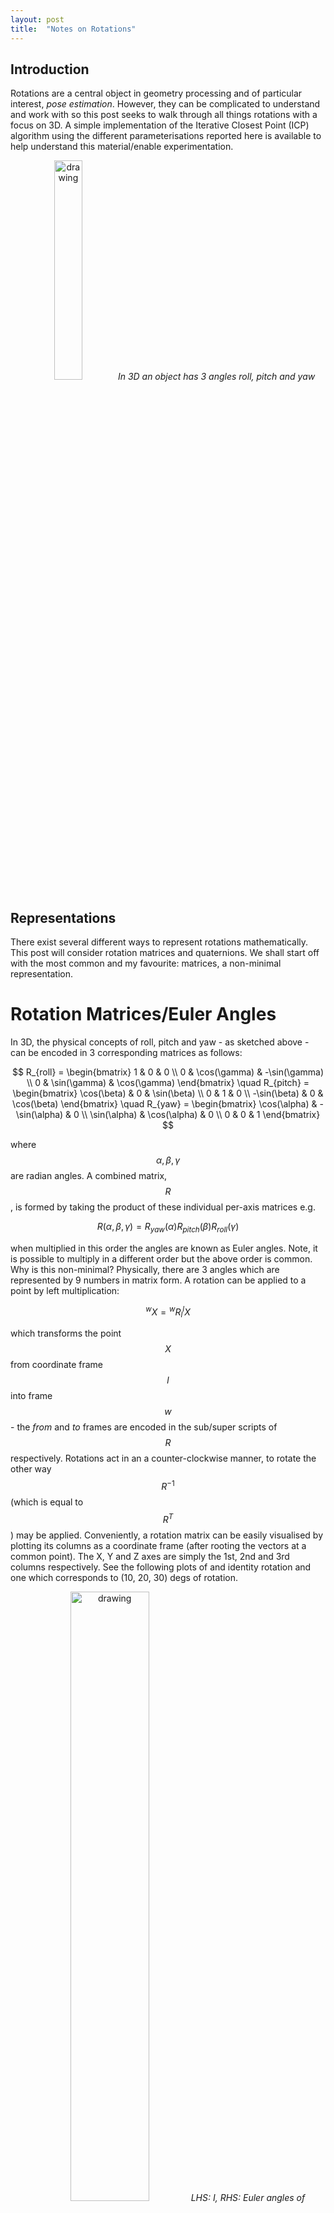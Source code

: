 ```yaml
---
layout: post
title:  "Notes on Rotations"
---
```


## Introduction

Rotations are a central object in geometry processing and of particular interest, *pose estimation*. However, they can be complicated to understand and work with so this post seeks to walk through all things rotations with a focus on 3D. A simple implementation of the Iterative Closest Point (ICP) algorithm using the different parameterisations reported here is available to help understand this material/enable experimentation. 

<p align="center">
  <img src="/assets/coordinate_frame.png" alt="drawing" width="30%"/>
  <em>In 3D an object has 3 angles roll, pitch and yaw</em>
</p>

## Representations

There exist several different ways to represent rotations mathematically. This post will consider rotation matrices and quaternions. We shall start off with the most common and my favourite: matrices, a non-minimal representation. 

# Rotation Matrices/Euler Angles

In 3D, the physical concepts of roll, pitch and yaw - as sketched above - can be encoded in 3 corresponding matrices as follows:

$$
R_{roll} = 
\begin{bmatrix}
 1  & 0           &  0           \\
 0  & \cos(\gamma) & -\sin(\gamma) \\
 0  & \sin(\gamma) &  \cos(\gamma)
\end{bmatrix}
\quad
R_{pitch} = 
\begin{bmatrix}
\cos(\beta)   & 0 & \sin(\beta) \\
 0            & 1 & 0           \\
-\sin(\beta)  & 0 & \cos(\beta) 
\end{bmatrix}
\quad
R_{yaw} = 
\begin{bmatrix}
\cos(\alpha) & -\sin(\alpha) & 0 \\
\sin(\alpha) &  \cos(\alpha) & 0 \\
0           & 0              & 1
\end{bmatrix}
$$

where $$ \alpha,\beta,\gamma $$ are radian angles. A combined matrix, $$R$$, is formed by taking the product of these individual per-axis matrices e.g.  

$$  
R(\alpha,\beta,\gamma) = R_{yaw}(\alpha)R_{pitch}(\beta)R_{roll}(\gamma)
$$  

when multiplied in this order the angles are known as Euler angles. Note, it is possible to multiply in a different order but the above order is common. Why is this non-minimal? Physically, there are 3 angles which are represented by 9 numbers in matrix form. A rotation can be applied to a point by left multiplication:

$$
{}^wX = {}^wR_l{}^lX
$$

which transforms the point $$X$$ from coordinate frame $$l$$ into frame $$w$$ - the *from* and *to* frames are encoded in the sub/super scripts of $$R$$ respectively. Rotations act in an a counter-clockwise manner, to rotate the other way $$R^{-1}$$ (which is equal to $$R^T$$) may be applied. Conveniently, a rotation matrix can be easily visualised by plotting its columns as a coordinate frame (after rooting the vectors at a common point). The X, Y and Z axes are simply the 1st, 2nd and 3rd columns respectively. See the following plots of and identity rotation and one which corresponds to (10, 20, 30) degs of rotation. 

<p align="center">
  <img src="/assets/coordinate_viz2.png" alt="drawing" width="50%"/>
  <em>LHS: I, RHS: Euler angles of 10,20,30deg</em>
</p>

Given that this is how a rotation matrix is built, it should be clear that not *any old* 3x3 matrix is a rotation matrix! Rotations have a specific structure, in particular $$R$$ is orthonormal. What this means is that its columns are of unit magnitude, mutually perpendicular, $$R^{-1}=R^T$$ and additionally for a right handed frame $$\operatorname{det}(R)=+1$$.

OK, so say you have a 3x3 matrix which is not quite orthogonal, can I form the nearest rotation? Yes, via the SVD of the matrix. Given some, $$R^{approx}$$, computed from noisy data, the proper rotation can be found as follows:

$$ 
R^{approx} = U \Sigma V
$$

then

$$
R = UV
$$ 

is orthonormal. If the determinant is negative, negating the singular vector corresponding to the smallest singular value will yield a +1 $$\operatorname{det}$$.

This way to represent angles has some issues though. A well known problem called *gimbal lock* can occur, which corresponds to there being a loss of 1 degree of freedom in the rotation. This is a singularity where the input angles $$ (\alpha,\beta,\gamma) = (0, \pm\pi/2, 0)$$ which effectively results in $$\alpha$$ and $$\gamma$$ having the same effect, see [4]. Another potential issue happens, numerically, when composing several matrices in that the resultant matrix could be non-orthogonal, as a result of rounding etc, thus scaling the object being rotated. This condition, referred to as *drift*, needs to be checked and remedied via re-orthogonalised. However, applying rotations is straightforward and they are easy to visualise - I typically work with them when doing geometry processing. 

Interestingly, given some, $$R$$, adding to it some increment e.g. $$R' = R + \Delta X$$ does not guarantee that $$R'$$ is a rotation. However, it does work if $$\Delta X$$ is structured correctly as we shall see in a later section. Immediately, this means that interpolation between 2 rotation matrices is not straightforward ... In addition to this, how do we optimise w.r.t. a rotation matrix in such as way that the structure is respected? This is not clear. Naively, a first thought would be to unpack a rotation into a 9x1 vector, optimise the elements individually then project to the nearest matrix using the SVD... this sounds like it could be very wasteful though... Also, it is intellectually dissatisfying that it takes 9 numbers to represent 3 physical attributes. Another way would be to convert back to Euler angles, adjust and reconstruct a matrix - this is possible but still suffers from gimbal lock. This brings us on to quaternions!

# Quaternions

Loosely, Eulers rotation theorem says that the action of a rotation matrix upon an object is equivalent to the object rotating by some angle $$\theta$$ around an axis $$\boldsymbol{u}$$: this is called an *axis-angle* representation. The most popular form of axis-angle methods are the unit magnitude *quaternions*.

Quaternions are 4D complex numbers of the form

$$
\boldsymbol{q} = a + bi + cj + dk
$$

where $$i,j,k$$ are imaginary units which combine according to a set of rules, see [5]. The conjugate is given by

$$
\boldsymbol{q^*} = a - bi - cj - dk
$$

while the norm is given by 

$$
||\boldsymbol{q}|| = \sqrt{(a^2 + b^2 + c^2 + d^2)}
$$

A point $$X$$ can be rotated via the product

$$
{}^w\boldsymbol{p} = \boldsymbol{q} {}^l \boldsymbol{p} \boldsymbol{q^*} 
$$

where $$\boldsymbol{p}$$ is the (pure) quaternion whose imaginary part has been set to $$X$$. Similarly to rotation matrices, composition of multiple rotations is done through quaternion-multiplication, the output of which is another unit magnitude quaternion. The format of quaternion written as above does not reveal detail of the axis and angle. This can be seen through the alternative form:

$$
\boldsymbol{q} = \cos(\theta/2) + \boldsymbol{u}\sin(\theta/2)
$$

with

$$
\boldsymbol{u} = iu_x + ju_y + ku_z
$$

The axis-angle parameters, $$\theta$$ and $$\boldsymbol{u}$$ can be recovered straightforwardly from this format. Note, to rotate in the opposite direction the inverse quaternion may be applied. $$\boldsymbol{q}^{-1} = \boldsymbol{q}^*$$. It is possible to convert a quaternion into a rotation matrix, as follows:

$$
R = 
\begin{bmatrix}
1 - 2c^2 - 2d^2 & 2bc - 2da       & 2bd + 2cd        \\
2bc + 2da       & 1 - 2b^2 - 2d^2 & 2cd - 2ba        \\
2bd - 2ca       & 2cd + 2ba       & 1 - 2b^2 - 2c^2  \\
\end{bmatrix}
$$

Quaternions have serveral advantages over rotation matrices. They are a minimal representation as a result of the unit magnitude constraint - the 4th component can always be recovered from the other three. Importantly, quaternions don't suffer from gimbal lock - this makes them a popular choice in computer graphics. Interpolation is possible through the Spherical Interpolation (SLERP) algoritm. In fact, one way to interpolate rotation matrices is to convert to a quaternion, carry out SLERP and convert back! Additionally, it is easier to see how optimsation w.r.t. a quaternion would work - this is covered in the ICP demo. However, depending upon the implementation, the aforementioned problems of drift also apply to quaternions and needs to be handled. 

So I have covered two very different looking approaches and it may seem strange that they both describe rotations. It turns out that rotation matrices and quaternions are both parameterisations of the Special Orthogonal Group SO(3) - methods making use of SO(3) are now common in the literature, hence the following section. This is of interest for optimisation w.r.t a rotation matrix as understanding SO(3) reveals the form of an incremental rotation.


# **S**pecial **O**rthogonal Group of dimension **3**: SO(3)

So why does adding an increment to a rotation matrix not work in general? This stems from the fact that rotation matrices do not belong to a vector space, rather they belong to a *Group*, in particular SO(3). Adding an increment could result in *jumping out* of the space of rotation matrices. This is of interest in the context of optimisation (w.r.t a rotation matrix) where normally increments are added to some intial value to drive down the loss. 

There are several papers on this topic but few are as accessible as the excellent Sola et al [1] to which I refer the reader for an in-depth analysis. With pragmatism in mind, I will simply summarise the main results from [1] in order to have sufficient working knowledge to apply the described methods.
 
<p align="center">
  <img src="/assets/manifold.png" alt="drawing" width="30%"/>
  <em>Manifold, M, Inspired by [1]</em>
</p>

At a high level, rotation matrices are said to exist on an abstract mathematical object known as a *manifold*. This can be thought of as a smooth, everywhere differentiable, surface. This manifold is not a vector space. However, *locally*, over a small area, the tangent (hyper) plane, $$T_xM$$, resembles a vector space of angular velocities - see sketch. An commonly used example to visualise this, is to consider the earth which, *globally*, is a sphere but *locally* is well approximated as being planar. Quaternions are another parameterisation of SO(3) and have their own tangent plane representation. However since optimising w.r.t. a quaternion is clearer - the remainder of this post will focus on rotation matrices where this theory is more important. When researching this topic I found the tutorial [7] quite helpful.

It turns out that the $$\operatorname{exp}$$ and $$\operatorname{log}$$ operators have a central role in mapping from the tangent space to the manifold and vice versa respectively. At first glance these functions may seem unexpected. However, [1] develop the theory underlying SO(3) from a familiar starting place in (unit magnitude) complex numbers, which describe a unit circle. As is well known, in exponential form, complex multiplication can be viewed as 2D rotation in the complex plane - this is where $$\operatorname{exp}$$ comes into play. The extension then to 3D via (unit) Quaternions becomes easier to follow. 

<!--- Tanget plane --->
The following theory assumes that the tangent plane is evaluated at the identity rotation on the manifold and only *small*, incremental, rotations are of interest. Elements of the tanget space known as the, Lie Algebra, have the form of skew-symmetric matrices:  

$$
[\boldsymbol{\omega}]_x = 
\begin{bmatrix}
 0        & -\omega_x &  \omega_y  \\
 \omega_x &  0        & -\omega_z  \\
-\omega_y &  \omega_z & 0 
\end{bmatrix}
$$  

where $${\omega}_i$$ is the derivative of angle, i.e. angular velocity. Drummond [2] arrives at this result through considering how the form of a small perturbation of the identity rotation, $$I$$ would appear. Additionaly, [2] notes that the tangent plane looks the same at any point on the manifold. If we want to evaluate the tangent plane at another point we can do so by starting off with $$I + \Delta $$ where $$\Delta$$ is a member of the tangent space followed by left multiplying by the evaluation point on the manifold, $$R$$, resulting in $$R+R\Delta$$.

As you can see, there are only 3 unique values, so this can be effectively flattened into a 3-vector as $$\boldsymbol{\omega}$$. The "flattening" operator is referred to as *vee*, [ $$]^v$$, while its inverse as *hat*, [ ]^. Interestingly, elements, $$[\boldsymbol{\omega}]_x$$, can be further broken down as a linear combination of so-called *generators* i.e. fundamental building blocks.  

$$
[\boldsymbol{\omega}]_x = \omega_x E_x + \omega_y E_y + \omega_z E_z 
$$  

The generators have the following form:

$$
E_x = 
\begin{bmatrix}
0 & 0 &  0 \\
0 & 0 & -1 \\
0 & 1 &  0
\end{bmatrix}
\quad
E_y = 
\begin{bmatrix}
 0 & 0 & 1 \\
 0 & 0 & 0 \\
-1 & 0 & 0
\end{bmatrix}
\quad
E_z = 
\begin{bmatrix}
0 & -1 & 0 \\
1 &  0 & 0 \\
0 &  0 & 0
\end{bmatrix}
$$

which somewhat mirror the per-axis rotation matrices above. [3] shows that the generators are in fact the derivative of the per-axis rotations evaluated at the Identity. We can map from the tangent space to the manifold through a matrix exponential as follows:

$$
R = \operatorname{exp( [\boldsymbol{u}\theta]_x  )} = I + [\boldsymbol{u}]_x sin(\theta) + [\boldsymbol{u}]_x^2 (1 - cos(\theta))
$$

commonly known as the Rodrigues rotation formula. Through the $$Log$$ operator, manifold elements are mapped to the tangent space as follows:

$$
Log(R) = [ \frac{\theta(R - R^T)}{2 sin(\theta)} ]^v
$$

where $$\theta$$ is given by:

$$
\theta = cos^{-1} \frac{ (\mathrm{Tr}(R)-1) }{2}
$$

This means that incremental rotations can be represented by an angular velocity $$  \boldsymbol{\omega} =[ \omega_x,  \omega_y,  \omega_z] $$ - this is minimal.  The important point here is that elements of the tanget plane live in a vector space and so we can add angular velocities and map back to the manifold to obtain a valid rotation matrix. *This* is the mechanism by which we can optimise w.r.t. a rotation matrix.


## Demo

In order to demo the above parameterisations a simple version of ICP was implemented in Python with the approach closely following [5]. It is definitely not optimised and has been written with a straightforward understanding in mind. As well as optimising for rotation, the translation is also adjusted (i.e. full 6 degree of freedom rigid body transformation) - the translation aspects were not covered here but can be readily understood in [1]. 


## References

[1] Sola, J., Deray, J. and Atchuthan, D., 2018. A micro Lie theory for state estimation in robotics. arXiv preprint arXiv:1812.01537 

[2] Drummond, T., 2014. Lie groups, Lie algebras, projective geometry and optimization for 3D Geometry, Engineering and Computer Vision  

[3] Eade, E., 2013. Lie groups for 2d and 3d transformations. URL http://ethaneade.com/lie.pdf, revised Dec, 117, p.118  

[4] Wyss-Gallifent J, MATH431: Gimbal Lock, URL (http://www.math.umd.edu/~immortal/MATH431/book/ch_gimballock.pdf)

[5] Kuipers, J.B., 1999. Quaternions and rotation sequences: a primer with applications to orbits, aerospace, and virtual reality. Princeton university press.

[6] Grisetti, G., Guadagnino, T., Aloise, I., Colosi, M., Della Corte, B. and Schlegel, D., 2020. Least squares optimization: From theory to practice. Robotics, 9(3), p.51

[7] Manifolds #1 - Introducing Manifolds https://youtu.be/GqRoiZgd6N8
